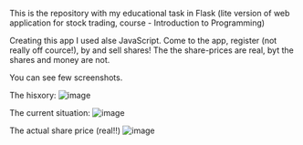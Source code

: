 This is the repository with my educational task in Flask (lite version of web application for stock trading, course - Introduction to Programming)

Creating this app I used alse JavaScript.
Come to the app, register (not really off cource!), by and sell shares!
The the share-prices are real, byt the shares and money are not.

You can see few screenshots.

The hisxory:
![image](https://user-images.githubusercontent.com/106863229/206548273-2fe28f03-c7f4-4417-9285-e1e91716286d.png)

The current situation:
![image](https://user-images.githubusercontent.com/106863229/206555836-fb1ce1d3-42a2-408f-afda-bc46e672e66a.png)

The actual share price (real!!)
![image](https://user-images.githubusercontent.com/106863229/206556074-8d7587d3-61cf-45c1-beac-b0d7e4e7ab57.png)

